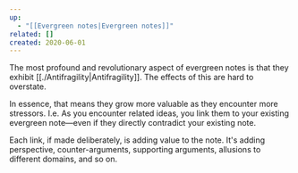 ```yaml
---
up:
  - "[[Evergreen notes|Evergreen notes]]"
related: []
created: 2020-06-01
---
```

The most profound and revolutionary aspect of evergreen notes is that they exhibit [[./Antifragility|Antifragility]]. The effects of this are hard to overstate.

In essence, that means they grow more valuable as they encounter more stressors. I.e. As you encounter related ideas, you link them to your existing evergreen note—even if they directly contradict your existing note. 

Each link, if made deliberately, is adding value to the note. It's adding perspective, counter-arguments, supporting arguments, allusions to different domains, and so on.